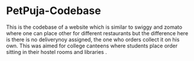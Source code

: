 # PetPuja-Codebase
This is the codebase of a website which is similar to swiggy and zomato where one can place other for different restaurants but the difference here is there is no deliverynoy assigned, the one who orders collect it on his own. This was aimed for college canteens where students place order sitting in their hostel rooms and libraries .
